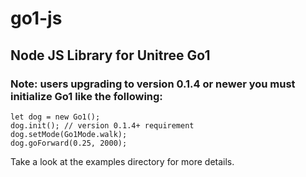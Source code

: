 # go1-js

## Node JS Library for Unitree Go1

### Note: users upgrading to version 0.1.4 or newer you must initialize Go1 like the following:

```
let dog = new Go1();
dog.init(); // version 0.1.4+ requirement
dog.setMode(Go1Mode.walk);
dog.goForward(0.25, 2000);
```

Take a look at the examples directory for more details.
